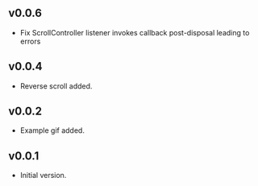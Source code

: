 ## v0.0.6

* Fix ScrollController listener invokes callback post-disposal leading to errors

## v0.0.4

* Reverse scroll added.

## v0.0.2

* Example gif added.

## v0.0.1

* Initial version.